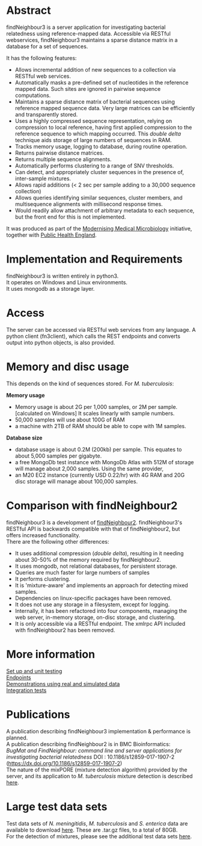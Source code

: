 # Abstract
findNeighbour3 is a server application for investigating bacterial relatedness using reference-mapped data.
Accessible via RESTful webservices, findNeighbour3 maintains a sparse distance matrix in a database
for a set of sequences.

It has the following features:
* Allows incremental addition of new sequences to a collection via RESTful web services.  
* Automatically masks a pre-defined set of nucleotides in the reference mapped data.  Such sites are ignored in pairwise sequence computations.
* Maintains a sparse distance matrix of bacterial sequences using reference mapped sequence data.  Very large matrices can be efficiently and transparently stored.
* Uses a highly compressed sequence representation, relying on compression to local reference, having first applied compression to the reference sequence to which mapping occurred.  This *double delta* technique aids storage of large numbers of sequences in RAM.
* Tracks memory usage, logging to database, during routine operation.
* Returns pairwise distance matrices.
* Returns multiple sequence alignments.
* Automatically performs clustering to a range of SNV thresholds.
* Can detect, and appropriately cluster sequences in the presence of, inter-sample mixtures.
* Allows rapid additions (< 2 sec per sample adding to a 30,000 sequence collection)
* Allows queries identifying similar sequences, cluster members, and multisequence alignments with  millisecond response times.
* Would readily allow attachment of arbitrary metadata to each sequence, but the front end for this is not implemented.

It was produced as part of the [Modernising Medical Microbiology](http://modmedmicro.nsms.ox.ac.uk/) initiative, together with [Public Health England](https://www.gov.uk/government/organisations/public-health-england).

# Implementation and Requirements
findNeighbour3 is written entirely in python3.  
It operates on Windows and Linux environments.    
It uses mongodb as a storage layer.

# Access
The server can be accessed via RESTful web services from any language.
A python client (fn3client), which calls the REST endpoints and converts output into python objects, is also provided.

# Memory and disc usage
This depends on the kind of sequences stored.  For *M. tuberculosis*:

**Memory usage**   
* Memory usage is about 2G per 1,000 samples,   or 2M per sample. [calculated on Windows]  It scales linearly with sample numbers.
* 50,000 samples will use about 100G of RAM
* a machine with 2TB of RAM should be able to cope with 1M samples.  
   
**Database size**   
* database usage is about 0.2M (200kb) per sample.  This equates to about 5,000 samples per gigabyte.
* a free MongoDb test instance with MongoDb Atlas with 512M of storage will manage about 2,000 samples. Using the same provider, 
* an M20 EC2 instance (currently USD 0.22/hr) with 4G RAM and 20G disc storage will manage about 100,000 samples.

# Comparison with findNeighbour2
findNeighbour3 is a development of [findNeighbour2](https://github.com/davidhwyllie/findNeighbour2).
findNeighbour3's RESTful API is backwards compatible with that of findNeighbour2, but offers increased functionality.  
There are the following other differences:
* It uses additional compression (*double delta*), resulting in it needing about 30-50% of the memory required by findNeighbour2.
* It uses mongodb, not relational databases, for persistent storage.
* Queries are much faster for large numbers of samples
* It performs clustering.
* It is 'mixture-aware' and implements an approach for detecting mixed samples.
* Dependencies on linux-specific packages have been removed.
* It does not use any storage in a filesystem, except for logging.
* Internally, it has been refactored into four components, managing the web server, in-memory storage, on-disc storage, and clustering.
* It is only accessible via a RESTful endpoint.  The xmlrpc API included with findNeighbour2 has been removed.

# More information
[Set up and unit testing](doc/HowToTest.md)  
[Endpoints](doc/rest-routes.md)  
[Demonstrations using real and simulated data](doc/demos.md)  
[Integration tests](doc/integration.md)

# Publications
A publication describing findNeighbour3 implementation & performance is planned.  
A publication describing findNeighbour2 is in BMC Bioinformatics:  
*BugMat and FindNeighbour: command line and server applications for investigating bacterial relatedness*
DOI : 10.1186/s12859-017-1907-2 (https://dx.doi.org/10.1186/s12859-017-1907-2)  
The nature of the mixPORE (mixture detection algorithm) provided by the server, and its application to *M. tuberculosis* mixture detection is described [here](https://www.biorxiv.org/content/10.1101/681502v1).

# Large test data sets
Test data sets of *N. meningitidis*, *M. tuberculosis* and *S. enterica* data are available to download [here](https://ora.ox.ac.uk/objects/uuid:82ce6500-fa71-496a-8ba5-ba822b6cbb50).  These are .tar.gz files, to a total of 80GB.  
For the detection of mixtures, please see the additional test data sets [here](doc/demos_real.md).
